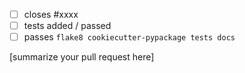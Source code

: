  - [ ] closes #xxxx
 - [ ] tests added / passed
 - [ ] passes ``flake8 cookiecutter-pypackage tests docs``

[summarize your pull request here]